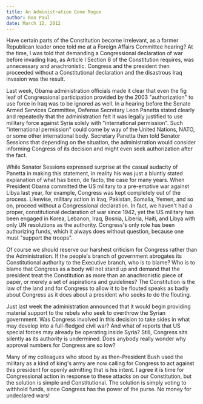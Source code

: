 ```yaml
---
title: An Administration Gone Rogue
author: Ron Paul
date: March 12, 2012
---
```


Have certain parts of the Constitution become irrelevant, as a former
Republican leader once told me at a Foreign Affairs Committee hearing?
At the time, I was told that demanding a Congressional declaration of
war before invading Iraq, as Article I Section 8 of the Constitution
requires, was unnecessary and anachronistic. Congress and the president
then proceeded without a Constitutional declaration and the disastrous
Iraq invasion was the result.

Last week, Obama administration officials made it clear that even the
fig leaf of Congressional participation provided by the 2003
"authorization" to use force in Iraq was to be ignored as well.  In a
hearing before the Senate Armed Services Committee, Defense Secretary
Leon Panetta stated clearly and repeatedly that the administration felt
it was legally justified to use military force against Syria solely with
"international permission". Such "international permission" could come
by way of the United Nations, NATO, or some other international body.
Secretary Panetta then told Senator Sessions that depending on the
situation, the administration would consider informing Congress of its
decision and might even seek authorization after the fact.

While Senator Sessions expressed surprise at the casual audacity of
Panetta in making this statement, in reality his was just a bluntly
stated explanation of what has been, de facto, the case for many years.
When President Obama committed the US military to a pre-emptive war
against Libya last year, for example, Congress was kept completely out
of the process. Likewise, military action in Iraq, Pakistan, Somalia,
Yemen, and so on, proceed without a Congressional declaration. In fact,
we haven't had a proper, constitutional declaration of war since 1942,
yet the US military has been engaged in Korea, Lebanon, Iraq, Bosnia,
Liberia, Haiti, and Libya with only UN resolutions as the authority.
Congress's only role has been authorizing funds, which it always does
without question, because one must "support the troops".

Of course we should reserve our harshest criticism for Congress rather
than the Administration. If the people's branch of government abrogates
its Constitutional authority to the Executive branch, who is to blame?
Who is to blame that Congress as a body will not stand up and demand
that the president treat the Constitution as more than an anachronistic
piece of paper, or merely a set of aspirations and guidelines? The
Constitution is the law of the land and for Congress to allow it to be
flouted speaks as badly about Congress as it does about a president who
seeks to do the flouting.

Just last week the administration announced that it would begin
providing material support to the rebels who seek to overthrow the
Syrian government. Was Congress involved in this decision to take sides
in what may develop into a full-fledged civil war? And what of reports
that US special forces may already be operating inside Syria? Still,
Congress sits silently as its authority is undermined. Does anybody
really wonder why approval numbers for Congress are so low?

Many of my colleagues who stood by as then-President Bush used the
military as a kind of king's army are now calling for Congress to act
against this president for openly admitting that is his intent. I agree
it is time for Congressional action in response to these attacks on our
Constitution, but the solution is simple and Constitutional. The
solution is simply voting to withhold funds, since Congress has the
power of the purse. No money for undeclared wars!
